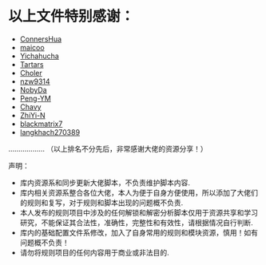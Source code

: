 # 以上文件特别感谢：

* [ConnersHua](https://github.com/DivineEngine/Profiles/tree/master)
* [maicoo](https://github.com/blankmagic/surge)
* [Yichahucha](https://github.com/yichahucha/surge/tree/master)
* [Tartars](https://github.com/Tartarus2014/For-own-use) 
* [Choler](https://github.com/Choler/Surge)
* [nzw9314](https://github.com/nzw9314)
* [NobyDa](https://github.com/NobyDa)
* [Peng-YM](https://github.com/Peng-YM)
* [Chavy](https://github.com/chavyleung)
* [ZhiYi-N](https://github.com/ZhiYi-N)
* [blackmatrix7](https://github.com/blackmatrix7)
* [langkhach270389](https://github.com/langkhach270389)

………………
（以上排名不分先后，非常感谢大佬的资源分享！）

声明：
* 库内资源系和同步更新大佬脚本，不负责维护脚本内容.
* 库内相关资源系整合各位大佬，本人为便于自身方便使用，所以添加了大佬们的规则和复写，对于规则和脚本出现的问题概不负责.
* 本人发布的规则项目中涉及的任何解锁和解密分析脚本仅用于资源共享和学习研究，不能保证其合法性，准确性，完整性和有效性，请根据情况自行判断.
* 库内的基础配置文件系修改，加入了自身常用的规则和模块资源，慎用！如有问题概不负责！
* 请勿将规则项目的任何内容用于商业或非法目的.
